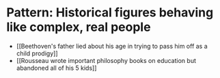 # Pattern: Historical figures behaving like complex, real people

- [[Beethoven's father lied about his age in trying to pass him off as a child prodigy]]
- [[Rousseau wrote important philosophy books on education but abandoned all of his 5 kids]]